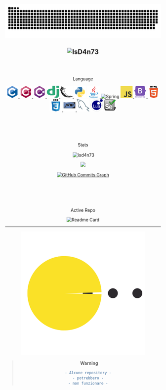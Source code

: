 <div align="center">
  
  <img  src="https://github.com/IsD4n73/IsD4n73/blob/main/img/grid-snake.svg"
        alt="snake" />
       
       
  <img src="https://github-readme-stats.vercel.app/api/top-langs?username=IsD4n73&langs_count=10&show_icons=true&locale=it&layout=compact&theme=algolia" 
       alt="IsD4n73" height="192px"/>
---
<br><br>

<p align="center">Language</p>

  <p align="center"> 
    <a href="https://www.cprogramming.com/" target="_blank" rel="noreferrer"> <img src="https://raw.githubusercontent.com/IsD4n73/IsD4n73/2161eccc5a8cc632c3ba585f1d4c6c7a0ad6cb87/img/icon/c-original.svg" alt="c" width="40" height="40"/> </a> 
    <a href="https://www.w3schools.com/cpp/" target="_blank" rel="noreferrer"> <img src="https://raw.githubusercontent.com/IsD4n73/IsD4n73/2161eccc5a8cc632c3ba585f1d4c6c7a0ad6cb87/img/icon/cplusplus-original.svg" alt="cplusplus" width="40" height="40"/> </a> 
    <a href="https://www.w3schools.com/cs/" target="_blank" rel="noreferrer"> <img src="https://raw.githubusercontent.com/IsD4n73/IsD4n73/2161eccc5a8cc632c3ba585f1d4c6c7a0ad6cb87/img/icon/csharp-original.svg" alt="csharp" width="40" height="40"/> </a> 
    <a href="https://www.djangoproject.com/" target="_blank" rel="noreferrer"> <img src="https://raw.githubusercontent.com/IsD4n73/IsD4n73/2161eccc5a8cc632c3ba585f1d4c6c7a0ad6cb87/img/icon/68747470733a2f2f63646e2e776f726c64766563746f726c6f676f2e636f6d2f6c6f676f732f646a616e676f2e737667.svg" alt="django" width="40" height="40"/> </a> 
    <a href="https://flask.palletsprojects.com/" target="_blank" rel="noreferrer"> <img src="https://raw.githubusercontent.com/IsD4n73/IsD4n73/2161eccc5a8cc632c3ba585f1d4c6c7a0ad6cb87/img/icon/68747470733a2f2f7777772e766563746f726c6f676f2e7a6f6e652f6c6f676f732f706f636f6f5f666c61736b2f706f636f6f5f666c61736b2d69636f6e2e737667.svg" alt="flask" width="40" height="40"/> </a> 
    <a href="https://www.python.org" target="_blank" rel="noreferrer"> <img src="https://raw.githubusercontent.com/IsD4n73/IsD4n73/2161eccc5a8cc632c3ba585f1d4c6c7a0ad6cb87/img/icon/python-original.svg" alt="python" width="40" height="40"/></a> 
    <a href="https://www.java.com" target="_blank" rel="noreferrer"> <img src="https://raw.githubusercontent.com/IsD4n73/IsD4n73/2161eccc5a8cc632c3ba585f1d4c6c7a0ad6cb87/img/icon/java-original.svg" alt="java" width="40" height="40"/> </a> 
    <a><img src="https://www.svgrepo.com/show/354380/spring-icon.svg" alt="Spring" width="40" height="40"/> </a> 
    <a href="https://developer.mozilla.org/en-US/docs/Web/JavaScript" target="_blank" rel="noreferrer"> <img src="https://raw.githubusercontent.com/IsD4n73/IsD4n73/2161eccc5a8cc632c3ba585f1d4c6c7a0ad6cb87/img/icon/javascript-original.svg" alt="javascript" width="40" height="40"/> </a>
    <a href="https://getbootstrap.com" target="_blank" rel="noreferrer"> <img src="https://raw.githubusercontent.com/IsD4n73/IsD4n73/2161eccc5a8cc632c3ba585f1d4c6c7a0ad6cb87/img/icon/bootstrap-plain-wordmark.svg" alt="bootstrap" width="40" height="40"/> </a>
    <a href="https://www.w3.org/html/" target="_blank" rel="noreferrer"> <img src="https://raw.githubusercontent.com/IsD4n73/IsD4n73/2161eccc5a8cc632c3ba585f1d4c6c7a0ad6cb87/img/icon/html5-original-wordmark.svg" alt="html5" width="40" height="40"/> </a> 
    <a href="https://www.w3schools.com/css/" target="_blank" rel="noreferrer"> <img src="https://raw.githubusercontent.com/IsD4n73/IsD4n73/2161eccc5a8cc632c3ba585f1d4c6c7a0ad6cb87/img/icon/css3-original-wordmark.svg" alt="css3" width="40" height="40"/> </a> 
    <a href="https://www.php.net" target="_blank" rel="noreferrer"> <img src="https://raw.githubusercontent.com/IsD4n73/IsD4n73/2161eccc5a8cc632c3ba585f1d4c6c7a0ad6cb87/img/icon/php-original.svg" alt="php" width="40" height="40"/> </a> 
    <a> <img src="https://github.com/IsD4n73/IsD4n73/blob/main/img/icon/mysql.png?raw=true" alt="MySQL" width="40" height="40"/> </a>
    <a> <img src="https://raw.githubusercontent.com/IsD4n73/IsD4n73/main/img/icon/Lua-Logo.svg.png" alt="LUA" width="40" height="40"/>
    <a> <img src="https://raw.githubusercontent.com/IsD4n73/IsD4n73/main/img/icon/selenium-logo-DB9103D7CF-seeklogo.com.png" alt="Selenium" width="40" height="40"/> </a>

</p>


<br><br>
---

<p align="center">Stats</p>

<p>&nbsp;<img align="center" src="https://github-readme-stats.vercel.app/api?username=isd4n73&show_icons=true&locale=it&theme=dark" alt="isd4n73" /></p>

<a href="http://www.github.com/IsD4n73"><img src="https://github-readme-streak-stats.herokuapp.com/?user=IsD4n73&stroke=ffffff&background=1c1917&ring=0891b2&fire=0891b2&currStreakNum=ffffff&currStreakLabel=0891b2&sideNums=ffffff&sideLabels=ffffff&dates=ffffff&hide_border=true" /></a>

<a href="http://www.github.com/IsD4n73"><img src="https://activity-graph.herokuapp.com/graph?username=IsD4n73&bg_color=1c1917&color=ffffff&line=0891b2&point=ffffff&area_color=1c1917&area=true&hide_border=true&custom_title=GitHub%20Commits%20Graph" alt="GitHub Commits Graph" /></a>

<br><br>
---

<p align="center">Active Repo</p>

![Readme Card](https://github-readme-stats.vercel.app/api/pin/?username=isd4n73&theme=github_dark&repo=instaDownloader)

---

<img  src="https://raw.githubusercontent.com/IsD4n73/IsD4n73/bca2c4e7d273465d63113819a815d9ac91124b71/img/pacman.svg"
        alt="pakman" />

> **Warning**
>```diff
> - Alcune repository - 
> - potrebbero - 
> - non funzionare - 
>```


</div>

